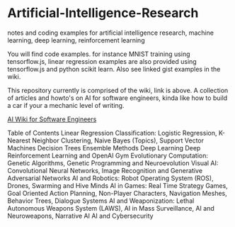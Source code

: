 # Artificial-Intelligence-Research
notes and coding examples for artificial intelligence research, machine learning, deep learning, reinforcement learning

You will find code examples. for instance MNIST training using tensorflow.js,  linear regression examples are also provided using tensorflow.js and python scikit learn.  Also see linked gist examples in the wiki.  

This repository currently is comprised of the wiki, link is above. A collection of articles and howto's on AI for software engineers, kinda like how to build a car if your a mechanic level of writing. 

<a href="https://github.com/autonomous019/Artificial-Intelligence-Research/wiki">AI Wiki for Software Engineers</a>


Table of Contents
Linear Regression
Classification: Logistic Regression, K-Nearest Neighbor Clustering, Naive Bayes (Topics), Support Vector Machines
Decision Trees
Ensemble Methods
Deep Learning
Deep Reinforcement Learning and OpenAI Gym
Evolutionary Computation: Genetic Algorithms, Genetic Programming and Neuroevolution
Visual AI: Convolutional Neural Networks, Image Recognition and Generative Adversarial Networks
AI and Robotics: Robot Operating System (ROS), Drones, Swarming and Hive Minds
AI in Games: Real Time Strategy Games, Goal Oriented Action Planning, Non-Player Characters, Navigation Meshes, Behavior Trees, Dialogue Systems
AI and Weaponization: Lethal Autonomous Weapons System (LAWS), AI in Mass Surveillance, AI and Neuroweapons, Narrative AI
AI and Cybersecurity
